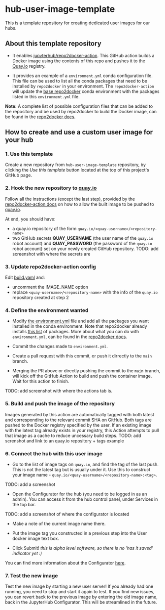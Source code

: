 # hub-user-image-template

This is a template repository for creating dedicated user images for our hubs.

## About this template repository

* It enables [jupyterhub/repo2docker-action](https://github.com/jupyterhub/repo2docker-action).
This GitHub action builds a Docker image using the contents of this repo and pushes it to the [Quay.io](https://quay.io/) registry.

* It provides an example of a `environment.yml` conda configuration file.
This file can be used to list all the conda packages that need to be installed by `repo2docker` in your environment.
The `repo2docker-action` will update the [base repo2docker](https://github.com/jupyterhub/repo2docker/blob/HEAD/repo2docker/buildpacks/conda/environment.yml)
conda environment with the packages listed in this `environment.yml` file.

**Note:**
A complete list of possible configuration files that can be added to the repository and be used by repo2docker to build the Docker image, can be found in the [repo2docker docs](https://repo2docker.readthedocs.io/en/latest/config_files.html#configuration-files).

## How to create and use a custom user image for your hub

### 1. Use this template

Create a new repository from `hub-user-image-template` repository, by clicking the *Use this template* button located at the top of this project's GitHub page.

### 2. Hook the new repository to [quay.io](https://quay.io/)

Follow all the instructions (except the last step), provided by the [repo2docker-action docs](https://github.com/jupyterhub/repo2docker-action#push-image-to-quayio) on how to allow the built image to be pushed to [quay.io](https://quay.io/).

At end, you should have:

* a quay.io repository of the form `quay.io/<quay-username>/<repository-name>`
* two GitHub secrets **QUAY_USERNAME** (the user name of the `quay.io` robot account) and **QUAY_PASSWORD** (the password of the `quay.io` robot account) set on your newly created GitHub repository.
TODO: add screenshot with where the secrets are

### 3. Update repo2docker-action config

Edit [build.yaml](https://github.com/2i2c-org/hub-user-image-template/blob/main/.github/workflows/build.yaml#L24-L25) and:

- uncomment the IMAGE_NAME option
- replace `<quay-username>/<repository-name>` with the info of the `quay.io` repository created at step 2

### 4. Define the environment wanted

* Modify [the environment.yml](https://github.com/2i2c-org/hub-user-image-template/blob/main/environment.yml) file and add all the packages you want installed in the conda environment. Note that repo2docker already installs [this list](https://github.com/jupyterhub/repo2docker/blob/HEAD/repo2docker/buildpacks/conda/environment.yml) of packages. More about what you can do with `environment.yml`, can be found in the [repo2docker docs](https://repo2docker.readthedocs.io/en/latest/config_files.html#environment-yml-install-a-conda-environment).

* Commit the changes made to `environment.yml`.

* Create a pull request with this commit, or push it dirrectly to the `main` branch.

* Merging the PR above or directly pushing the commit to the `main` branch, will kick off the GitHub Action to build and push the container image. Wait for this action to finish.

TODO: add screenshot with where the actions tab is.

### 5. Build and push the image of the repository

Images generated by this action are automatically tagged with both latest and <SHA> corresponding to the relevant commit SHA on GitHub. Both tags are pushed to the Docker registry specified by the user. If an existing image with the latest tag already exists in your registry, this Action attempts to pull that image as a cache to reduce uncessary build steps.
TODO: add screnshot and link to an quay.io repository + tags example


### 6. Connect the hub with this user image

* Go to the list of image tags on `quay.io`, and find the tag of the last push. This is not the latest tag but is usually under it. Use this to construct your image name - `quay.io/<quay-username>/<repository-name>:<tag>`.

TODO: add a screenshot

* Open the Configurator for the hub (you need to be logged in as an admin).
You can access it from the hub control panel, under Services in the top bar.

TODO: add a screenshot of where the configurator is located

* Make a note of the current image name there.

* Put the image tag you constructed in a previous step into the User docker image text box.

* Click Submit! *this is alpha level software, so there is no 'has it saved' indicator yet :)*

You can find more information about the Configurator [here](https://pilot.2i2c.org/en/latest/admin/howto/configurator.html).

### 7. Test the new image

Test the new image by starting a new user server! If you already had one running, you need to stop and start it again to test.
If you find new issues, you can revert back to the previous image by entering the old image name, back in the JupyterHub Configurator. This will be streamlined in the future.
